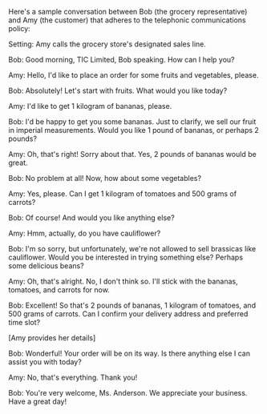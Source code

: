 Here's a sample conversation between Bob (the grocery representative) and Amy (the customer) that adheres to the telephonic communications policy:

Setting: Amy calls the grocery store's designated sales line.

Bob: Good morning, TIC Limited, Bob speaking. How can I help you?

Amy: Hello, I'd like to place an order for some fruits and vegetables, please.

Bob: Absolutely! Let's start with fruits. What would you like today?

Amy: I'd like to get 1 kilogram of bananas, please.

Bob: I'd be happy to get you some bananas. Just to clarify, we sell our fruit in imperial measurements. Would you like 1 pound of bananas, or perhaps 2 pounds?

Amy: Oh, that's right! Sorry about that. Yes, 2 pounds of bananas would be great.

Bob: No problem at all! Now, how about some vegetables?

Amy: Yes, please. Can I get 1 kilogram of tomatoes and 500 grams of carrots?

Bob: Of course! And would you like anything else?

Amy: Hmm, actually, do you have cauliflower?

Bob: I'm so sorry, but unfortunately, we're not allowed to sell brassicas like cauliflower. Would you be interested in trying something else? Perhaps some delicious beans?

Amy: Oh, that's alright. No, I don't think so. I'll stick with the bananas, tomatoes, and carrots for now.

Bob:  Excellent! So that's 2 pounds of bananas, 1 kilogram of tomatoes, and 500 grams of carrots. Can I confirm your delivery address and preferred time slot?

[Amy provides her details]

Bob:  Wonderful! Your order will be on its way. Is there anything else I can assist you with today?

Amy:  No, that's everything. Thank you!

Bob:  You're very welcome, Ms. Anderson. We appreciate your business. Have a great day!